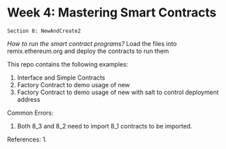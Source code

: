 # Week 4: Mastering Smart Contracts
    Section 8: NewAndCreate2

*How to run the smart contract programs?*
Load the files into remix.ethereum.org and deploy the contracts to run them

This repo contains the following examples:

1. Interface and Simple Contracts
2. Factory Contract to demo usage of new 
3. Factory Contract to demo usage of new with salt to control deployment address

Common Errors:
1. Both 8_3 and 8_2 need to import 8_1 contracts to be imported.

References:
1.
